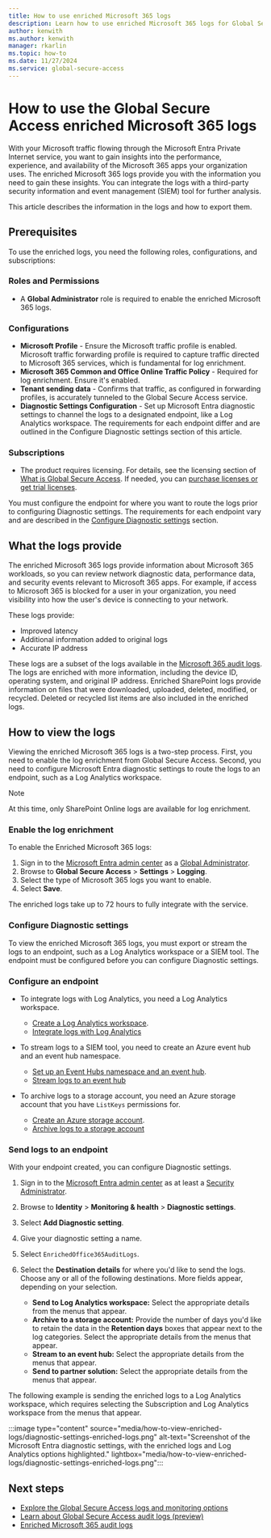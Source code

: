 ```yaml
---
title: How to use enriched Microsoft 365 logs
description: Learn how to use enriched Microsoft 365 logs for Global Secure Access.
author: kenwith
ms.author: kenwith
manager: rkarlin
ms.topic: how-to
ms.date: 11/27/2024
ms.service: global-secure-access
---
```


# How to use the Global Secure Access enriched Microsoft 365 logs

With your Microsoft traffic flowing through the Microsoft Entra Private Internet service, you want to gain insights into the performance, experience, and availability of the Microsoft 365 apps your organization uses. The enriched Microsoft 365 logs provide you with the information you need to gain these insights. You can integrate the logs with a third-party security information and event management (SIEM) tool for further analysis.

This article describes the information in the logs and how to export them.

## Prerequisites

To use the enriched logs, you need the following roles, configurations, and subscriptions:

### Roles and Permissions

- A **Global Administrator** role is required to enable the enriched Microsoft 365 logs.

### Configurations

- **Microsoft Profile** - Ensure the Microsoft traffic profile is enabled. Microsoft traffic forwarding profile is required to capture traffic directed to Microsoft 365 services, which is fundamental for log enrichment. 
- **Microsoft 365 Common and Office Online Traffic Policy** - Required for log enrichment. Ensure it's enabled. 
- **Tenant sending data** - Confirms that traffic, as configured in forwarding profiles, is accurately tunneled to the Global Secure Access service.
- **Diagnostic Settings Configuration** - Set up Microsoft Entra diagnostic settings to channel the logs to a designated endpoint, like a Log Analytics workspace. The requirements for each endpoint differ and are outlined in the Configure Diagnostic settings section of this article.

### Subscriptions

- The product requires licensing. For details, see the licensing section of [What is Global Secure Access](overview-what-is-global-secure-access.md). If needed, you can [purchase licenses or get trial licenses](https://aka.ms/azureadlicense).

You must configure the endpoint for where you want to route the logs prior to configuring Diagnostic settings. The requirements for each endpoint vary and are described in the [Configure Diagnostic settings](#configure-diagnostic-settings) section.

## What the logs provide

The enriched Microsoft 365 logs provide information about Microsoft 365 workloads, so you can review network diagnostic data, performance data, and security events relevant to Microsoft 365 apps. For example, if access to Microsoft 365 is blocked for a user in your organization, you need visibility into how the user's device is connecting to your network.

These logs provide:

- Improved latency
- Additional information added to original logs
- Accurate IP address

These logs are a subset of the logs available in the [Microsoft 365 audit logs](/microsoft-365/compliance/search-the-audit-log-in-security-and-compliance?view=0365-worldwide&preserve-view=true). The logs are enriched with more information, including the device ID, operating system, and original IP address. Enriched SharePoint logs provide information on files that were downloaded, uploaded, deleted, modified, or recycled. Deleted or recycled list items are also included in the enriched logs.

## How to view the logs

Viewing the enriched Microsoft 365 logs is a two-step process. First, you need to enable the log enrichment from Global Secure Access. Second, you need to configure Microsoft Entra diagnostic settings to route the logs to an endpoint, such as a Log Analytics workspace.

> [!NOTE]
> At this time, only SharePoint Online logs are available for log enrichment.

### Enable the log enrichment

To enable the Enriched Microsoft 365 logs:

1. Sign in to the [Microsoft Entra admin center](https://entra.microsoft.com) as a [Global Administrator](/azure/active-directory/roles/permissions-reference#global-administrator).
1. Browse to **Global Secure Access** > **Settings** > **Logging**.
1. Select the type of Microsoft 365 logs you want to enable.
1. Select **Save**.

The enriched logs take up to 72 hours to fully integrate with the service.

### Configure Diagnostic settings

To view the enriched Microsoft 365 logs, you must export or stream the logs to an endpoint, such as a Log Analytics workspace or a SIEM tool. The endpoint must be configured before you can configure Diagnostic settings.

### Configure an endpoint

- To integrate logs with Log Analytics, you need a Log Analytics workspace.
  - [Create a Log Analytics workspace](/azure/azure-monitor/logs/quick-create-workspace).
  - [Integrate logs with Log Analytics](/azure/active-directory/reports-monitoring/howto-integrate-activity-logs-with-log-analytics)

- To stream logs to a SIEM tool, you need to create an Azure event hub and an event hub namespace.
  - [Set up an Event Hubs namespace and an event hub](/azure/event-hubs/event-hubs-create).
  - [Stream logs to an event hub](/azure/active-directory/reports-monitoring/tutorial-azure-monitor-stream-logs-to-event-hub)

- To archive logs to a storage account, you need an Azure storage account that you have `ListKeys` permissions for.
  - [Create an Azure storage account](/azure/storage/common/storage-account-create).
  - [Archive logs to a storage account](/azure/active-directory/reports-monitoring/quickstart-azure-monitor-route-logs-to-storage-account)

### Send logs to an endpoint

With your endpoint created, you can configure Diagnostic settings.

1. Sign in to the [Microsoft Entra admin center](https://entra.microsoft.com) as at least a [Security Administrator](/azure/active-directory/roles/permissions-reference#security-administrator).

1. Browse to **Identity** > **Monitoring & health** > **Diagnostic settings**.

1. Select **Add Diagnostic setting**.

1. Give your diagnostic setting a name.

1. Select `EnrichedOffice365AuditLogs`.

1. Select the **Destination details** for where you'd like to send the logs. Choose any or all of the following destinations. More fields appear, depending on your selection.

   - **Send to Log Analytics workspace:** Select the appropriate details from the menus that appear.
   - **Archive to a storage account:** Provide the number of days you'd like to retain the data in the **Retention days** boxes that appear next to the log categories. Select the appropriate details from the menus that appear.
   - **Stream to an event hub:** Select the appropriate details from the menus that appear.
   - **Send to partner solution:** Select the appropriate details from the menus that appear.

The following example is sending the enriched logs to a Log Analytics workspace, which requires selecting the Subscription and Log Analytics workspace from the menus that appear.

:::image type="content" source="media/how-to-view-enriched-logs/diagnostic-settings-enriched-logs.png" alt-text="Screenshot of the Microsoft Entra diagnostic settings, with the enriched logs and Log Analytics options highlighted." lightbox="media/how-to-view-enriched-logs/diagnostic-settings-enriched-logs.png":::



## Next steps

- [Explore the Global Secure Access logs and monitoring options](concept-global-secure-access-logs-monitoring.md)
- [Learn about Global Secure Access audit logs (preview)](how-to-access-audit-logs.md)
- [Enriched Microsoft 365 audit logs](reference-event-enrichment-logs.md)


